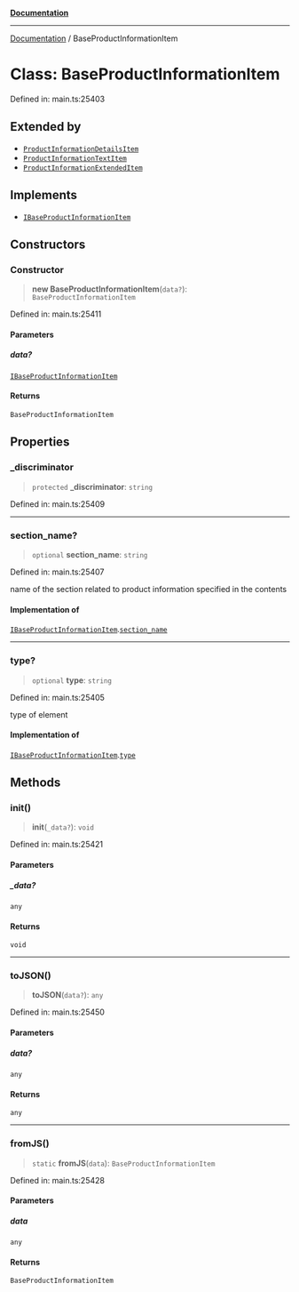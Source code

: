 [**Documentation**](../README.md)

***

[Documentation](../README.md) / BaseProductInformationItem

# Class: BaseProductInformationItem

Defined in: main.ts:25403

## Extended by

- [`ProductInformationDetailsItem`](ProductInformationDetailsItem.md)
- [`ProductInformationTextItem`](ProductInformationTextItem.md)
- [`ProductInformationExtendedItem`](ProductInformationExtendedItem.md)

## Implements

- [`IBaseProductInformationItem`](../interfaces/IBaseProductInformationItem.md)

## Constructors

### Constructor

> **new BaseProductInformationItem**(`data?`): `BaseProductInformationItem`

Defined in: main.ts:25411

#### Parameters

##### data?

[`IBaseProductInformationItem`](../interfaces/IBaseProductInformationItem.md)

#### Returns

`BaseProductInformationItem`

## Properties

### \_discriminator

> `protected` **\_discriminator**: `string`

Defined in: main.ts:25409

***

### section\_name?

> `optional` **section\_name**: `string`

Defined in: main.ts:25407

name of the section related to product information specified in the contents

#### Implementation of

[`IBaseProductInformationItem`](../interfaces/IBaseProductInformationItem.md).[`section_name`](../interfaces/IBaseProductInformationItem.md#section_name)

***

### type?

> `optional` **type**: `string`

Defined in: main.ts:25405

type of element

#### Implementation of

[`IBaseProductInformationItem`](../interfaces/IBaseProductInformationItem.md).[`type`](../interfaces/IBaseProductInformationItem.md#type)

## Methods

### init()

> **init**(`_data?`): `void`

Defined in: main.ts:25421

#### Parameters

##### \_data?

`any`

#### Returns

`void`

***

### toJSON()

> **toJSON**(`data?`): `any`

Defined in: main.ts:25450

#### Parameters

##### data?

`any`

#### Returns

`any`

***

### fromJS()

> `static` **fromJS**(`data`): `BaseProductInformationItem`

Defined in: main.ts:25428

#### Parameters

##### data

`any`

#### Returns

`BaseProductInformationItem`
